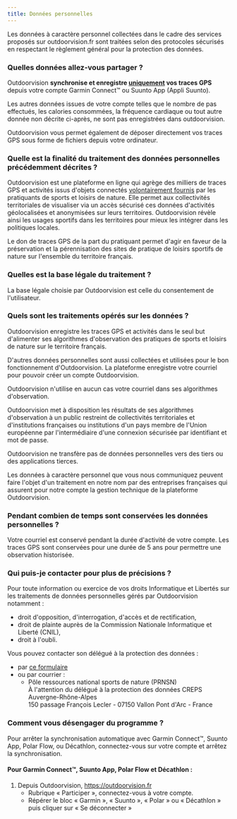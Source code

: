 ```yaml
---
title: Données personnelles
---
```


Les données à caractère personnel collectées dans le cadre des services proposés
sur outdoorvision.fr sont traitées selon des protocoles sécurisés en respectant
le règlement général pour la protection des données.

### Quelles données allez-vous partager ?

Outdoorvision **synchronise et enregistre <u>uniquement</u> vos traces GPS**
depuis votre compte Garmin Connect™ ou Suunto App (Appli Suunto).

Les autres données issues de votre compte telles que le nombre de pas effectués,
les calories consommées, la fréquence cardiaque ou tout autre donnée non décrite
ci-après, ne sont pas enregistrées dans outdoorvision.

Outdoorvision vous permet également de déposer directement vos traces GPS sous
forme de fichiers depuis votre ordinateur.

### Quelle est la finalité du traitement des données personnelles précédemment décrites ?

Outdoorvision est une plateforme en ligne qui agrège des milliers de traces GPS
et activités issus d'objets connectés <u>volontairement fournis</u> par les
pratiquants de sports et loisirs de nature. Elle permet aux collectivités territoriales de visualiser
via un accès sécurisé ces données d'activités géolocalisées et anonymisées sur
leurs territoires. Outdoorvision révèle ainsi les usages sportifs dans les
territoires pour mieux les intégrer dans les politiques locales.

Le don de traces GPS de la part du pratiquant permet d'agir en faveur de la
préservation et la pérennisation des sites de pratique de loisirs sportifs de
nature sur l'ensemble du territoire français.

### Quelles est la base légale du traitement ?

La base légale choisie par Outdoorvision est celle du consentement de
l'utilisateur.

### Quels sont les traitements opérés sur les données ?

Outdoorvision enregistre les traces GPS et activités dans le seul but
d'alimenter ses algorithmes d'observation des pratiques de sports et loisirs de nature sur le
territoire français.

D'autres données personnelles sont aussi collectées et utilisées pour le bon
fonctionnement d'Outdoorvision. La plateforme enregistre votre courriel
pour pouvoir créer un compte Outdoorvision.

Outdoorvision n'utilise en aucun cas votre courriel dans ses algorithmes
d'observation.

Outdoorvision met à disposition les résultats de ses algorithmes d'observation à
un public restreint de collectivités territoriales et d'institutions françaises
ou institutions d'un pays membre de l'Union européenne par l'intermédiaire d'une
connexion sécurisée par identifiant et mot de passe.

Outdoorvision ne transfère pas de données personnelles vers des tiers ou des
applications tierces.

Les données à caractère personnel que vous nous communiquez peuvent faire
l'objet d'un traitement en notre nom par des entreprises françaises qui assurent
pour notre compte la gestion technique de la plateforme Outdoorvision.

### Pendant combien de temps sont conservées les données personnelles ?

Votre courriel est conservé pendant la durée d'activité de votre compte.
Les traces GPS sont conservées pour une durée de 5 ans pour permettre une
observation historisée.

### Qui puis-je contacter pour plus de précisions ?

Pour toute information ou exercice de vos droits Informatique et Libertés sur
les traitements de données personnelles gérés par Outdoorvision notamment :

- droit d'opposition, d'interrogation, d'accès et de rectification,
- droit de plainte auprès de la Commission Nationale Informatique et Liberté
  (CNIL),
- droit à l'oubli.

Vous pouvez contacter son délégué à la protection des données :

- par [ce formulaire](/contact)
- ou par courrier :
  - Pôle ressources national sports de nature (PRNSN)  
    À l'attention du délégué à la protection des données
    CREPS Auvergne-Rhône-Alpes  
    150 passage François Lecler - 07150 Vallon Pont d'Arc - France

### Comment vous désengager du programme ?

Pour arrêter la synchronisation automatique avec Garmin Connect™, Suunto App, Polar Flow, ou Décathlon,
connectez-vous sur votre compte et arrêtez la synchronisation.

#### Pour Garmin Connect™, Suunto App, Polar Flow et Décathlon :

1. Depuis Outdoorvision, https://outdoorvision.fr
   - Rubrique « Participer », connectez-vous à votre compte.
   - Répérer le bloc « Garmin », « Suunto », « Polar » ou « Décathlon » puis cliquer sur « Se déconnecter »
